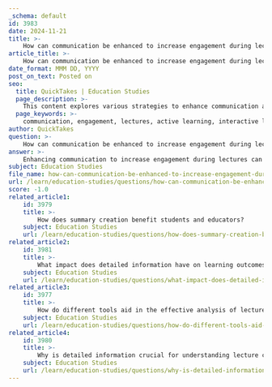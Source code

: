```yaml
---
_schema: default
id: 3983
date: 2024-11-21
title: >-
    How can communication be enhanced to increase engagement during lectures?
article_title: >-
    How can communication be enhanced to increase engagement during lectures?
date_format: MMM DD, YYYY
post_on_text: Posted on
seo:
  title: QuickTakes | Education Studies
  page_description: >-
    This content explores various strategies to enhance communication and increase student engagement during lectures, featuring techniques like active learning practices, interactive tools, varied teaching methods, and real-world relevance to create a more dynamic educational environment.
  page_keywords: >-
    communication, engagement, lectures, active learning, interactive lectures, assessments, open-ended questions, teaching methods, learning objectives, inclusive environment, gamification, real-world relevance, feedback, reflection
author: QuickTakes
question: >-
    How can communication be enhanced to increase engagement during lectures?
answer: >-
    Enhancing communication to increase engagement during lectures can be achieved through a variety of strategies that promote active participation and interaction among students. Here are several effective techniques:\n\n1. **Active Learning Practices**: Incorporate active learning strategies such as Think-Pair-Share, where students first reflect on a question individually, then discuss their thoughts with a partner, and finally share with the class. This method encourages critical thinking and keeps students engaged throughout the lecture.\n\n2. **Interactive Lectures**: Use tools like Mentimeter or other interactive presentation software to allow students to respond to questions in real-time using their smartphones. This not only makes the lecture more dynamic but also provides immediate feedback on student understanding.\n\n3. **Frequent Assessments**: Implement quick, formative assessments during the lecture to gauge student comprehension and break up the content delivery. This can include quizzes, polls, or short discussions that encourage students to focus on key areas of the material.\n\n4. **Open-Ended Questions**: Pose open-ended questions or make provocative statements to stimulate discussion. This encourages students to think critically and engage with the content on a deeper level.\n\n5. **Varied Teaching Methods**: Utilize a mix of teaching methods, including multimedia elements, real-world examples, and storytelling, to cater to different learning styles and keep the content relatable and engaging.\n\n6. **Clear Learning Objectives**: Clearly outline the learning objectives at the beginning of the lecture. This helps students understand the purpose of the lecture and what they are expected to learn, which can enhance their focus and engagement.\n\n7. **Inclusive Learning Environment**: Adapt your lecture materials to accommodate diverse learning needs by providing transcripts, captions, and audio recordings. This aligns with the principles of Universal Design for Learning (UDL) and ensures that all students can participate fully.\n\n8. **Gamification**: Introduce gamified elements into your lectures, such as competitions or challenges, to make learning fun and engaging. This can motivate students to participate actively and enhance their learning experience.\n\n9. **Real-World Relevance**: Make the content relevant by connecting it to real-world applications. This helps students see the value in what they are learning and encourages them to engage more deeply with the material.\n\n10. **Feedback and Reflection**: Encourage students to provide feedback on the lecture and reflect on their learning. This can foster a sense of ownership over their education and promote a more engaged classroom environment.\n\nBy implementing these strategies, educators can create a more interactive and engaging lecture environment that not only captures students' attention but also enhances their learning experience.
subject: Education Studies
file_name: how-can-communication-be-enhanced-to-increase-engagement-during-lectures.md
url: /learn/education-studies/questions/how-can-communication-be-enhanced-to-increase-engagement-during-lectures
score: -1.0
related_article1:
    id: 3979
    title: >-
        How does summary creation benefit students and educators?
    subject: Education Studies
    url: /learn/education-studies/questions/how-does-summary-creation-benefit-students-and-educators
related_article2:
    id: 3981
    title: >-
        What impact does detailed information have on learning outcomes?
    subject: Education Studies
    url: /learn/education-studies/questions/what-impact-does-detailed-information-have-on-learning-outcomes
related_article3:
    id: 3977
    title: >-
        How do different tools aid in the effective analysis of lecture content?
    subject: Education Studies
    url: /learn/education-studies/questions/how-do-different-tools-aid-in-the-effective-analysis-of-lecture-content
related_article4:
    id: 3980
    title: >-
        Why is detailed information crucial for understanding lecture content?
    subject: Education Studies
    url: /learn/education-studies/questions/why-is-detailed-information-crucial-for-understanding-lecture-content
---
```


&nbsp;